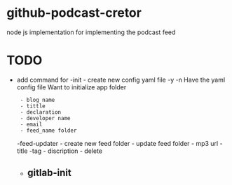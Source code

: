 # github-podcast-cretor
node js implementation for implementing the podcast feed

# TODO
-  add command for 
    -init
        - create new config yaml file
            -y
            -n
                Have the yaml config file
                Want to initialize app folder

        - blog name
        - tittle
        - declaration
        - developer name
        - email
        - feed_name folder
    -feed-updater 
        - create new feed folder
        - update feed folder
            - mp3 url
            - title
            -tag
            - discription
        - delete 
    - gitlab-init
        - 
        


    


